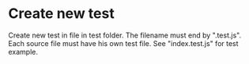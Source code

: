 # Create new test
Create new test in file in test folder.
The filename must end by ".test.js".
Each source file must have his own test file.
See "index.test.js" for test example.
